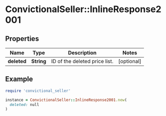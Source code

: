 # ConvictionalSeller::InlineResponse2001

## Properties

| Name | Type | Description | Notes |
| ---- | ---- | ----------- | ----- |
| **deleted** | **String** | ID of the deleted price list. | [optional] |

## Example

```ruby
require 'convictional_seller'

instance = ConvictionalSeller::InlineResponse2001.new(
  deleted: null
)
```

